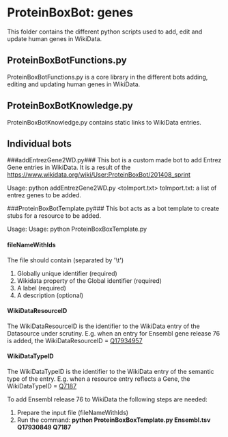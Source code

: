 # ProteinBoxBot: genes #

This folder contains the different python scripts used to add, edit and update human genes in WikiData. 

## ProteinBoxBotFunctions.py ##
ProteinBoxBotFunctions.py is a core library in the different bots adding, editing and updating human genes in WikiData.

## ProteinBoxBotKnowledge.py ##
ProteinBoxBotKnowledge.py contains static links to WikiData entries. 

## Individual bots ##

###addEntrezGene2WD.py###
This bot is a custom made bot to add Entrez Gene entries in WikiData. It is a result of the https://www.wikidata.org/wiki/User:ProteinBoxBot/201408_sprint

Usage: python addEntrezGene2WD.py <toImport.txt>
   toImport.txt: a list of entrez genes to be added.

###ProteinBoxBotTemplate.py###
This bot acts as a bot template to create stubs for a resource to be added. 

Usage: Usage: python ProteinBoxBoxTemplate.py <fileNameWithIds> <WikiDataResourceID> <WikiDataTypeID> 

#### fileNameWithIds ####
  The file should contain (separated by '\t')
  1. Globally unique identifier (required)
  2. Wikidata property of the Global identifier (required)
  3. A label (required)
  4. A description (optional)

#### WikiDataResourceID ####
The WikiDataResourceID is the identifier to the WikiData entry of the Datasource under scrutiny. E.g. when an entry for Ensembl gene release 76 is added, the WikiDataResourceID = [Q17934957](https://www.wikidata.org/wiki/Q17934957)

#### WikiDataTypeID ####
The WikiDataTypeID is the identifier to the WikiData entry of the semantic type of the entry. E.g. when a resource entry reflects a Gene, the WikiDataTypeID = [Q7187](https://www.wikidata.org/wiki/Q7187)

To add Ensembl release 76 to WikiData the following steps are needed:
1. Prepare the input file (fileNameWithIds)
2. Run the command: **python ProteinBoxBoxTemplate.py <fileNameWithIds> Ensembl.tsv Q17930849 Q7187**

